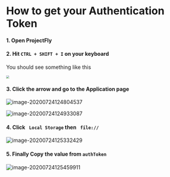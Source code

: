 # How to get your Authentication Token

#### 1. Open ProjectFly

#### 2. Hit   ```CTRL + SHIFT + I```  on  your keyboard

You should see something like this

<img src="https://i.imgur.com/8mPCj41.png" style="zoom: 50%;" />

#### 3. Click the arrow and go to the Application page

![image-20200724124804537](https://i.imgur.com/5mW8zOD.png)

![image-20200724124933087](https://i.imgur.com/kUubeax.png)

#### 4. Click ``` Local Storage``` then ``` file://```

![image-20200724125332429](https://i.imgur.com/7OftQrs.png)

#### 5. Finally Copy the value from ```authToken```

![image-20200724125459911](https://i.imgur.com/bg9DOwH.png)
